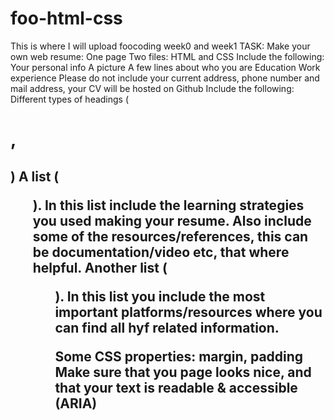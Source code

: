 # foo-html-css
This is where I will upload foocoding week0 and week1
TASK:
Make your own web resume:
One page
Two files: HTML and CSS
Include the following:
Your personal info
A picture
A few lines about who you are
Education
Work experience
Please do not include your current address, phone number and mail address, your CV will be hosted on Github
Include the following:
Different types of headings (<h1>, <h2>)
A list (<ul>). In this list include the learning strategies you used making your resume. Also include some of the resources/references, this can be documentation/video etc, that where helpful.
Another list (<ul>). In this list you include the most important platforms/resources where you can find all hyf related information.
<img>
<p>
Some CSS properties: margin, padding
Make sure that you page looks nice, and that your text is readable & accessible (ARIA)
